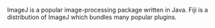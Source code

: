 ImageJ is a popular image-processing package written in Java. Fiji is a distribution of ImageJ which bundles many popular plugins.
